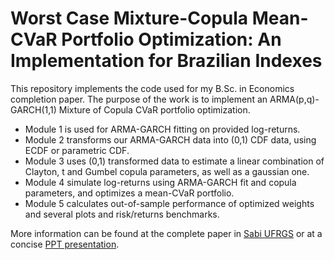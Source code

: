 # Worst Case Mixture-Copula Mean-CVaR Portfolio Optimization: An Implementation for Brazilian Indexes

This repository implements the code used for my B.Sc. in Economics completion paper. 
The purpose of the work is to implement an ARMA(p,q)-GARCH(1,1) Mixture of Copula CVaR portfolio optimization. 
- Module 1 is used for ARMA-GARCH fitting on provided log-returns. 
- Module 2 transforms our ARMA-GARCH data into (0,1) CDF data, using ECDF or parametric CDF. 
- Module 3 uses (0,1) transformed data to estimate a linear combination of Clayton, t and Gumbel copula parameters, as well as a gaussian one. 
- Module 4 simulate log-returns using ARMA-GARCH fit and copula parameters, and optimizes a mean-CVaR portfolio. 
- Module 5 calculates out-of-sample performance of optimized weights and several plots and risk/returns benchmarks. 

More information can be found at the complete paper in [Sabi UFRGS](https://lume.ufrgs.br/handle/10183/205651) or at a concise [PPT presentation](https://www.overleaf.com/read/hfsdtcnpqrmq). 

